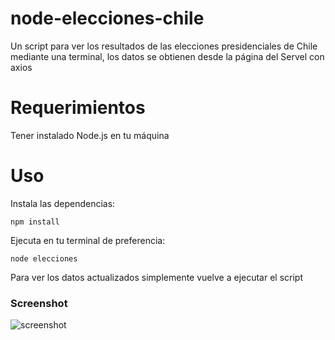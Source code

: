 # node-elecciones-chile
Un script para ver los resultados de las elecciones presidenciales de Chile mediante una terminal, los datos se obtienen desde la página del Servel con axios

# Requerimientos

Tener instalado Node.js en tu máquina

# Uso

Instala las dependencias:

    npm install

Ejecuta en tu terminal de preferencia:

    node elecciones

Para ver los datos actualizados simplemente vuelve a ejecutar el script

### Screenshot
![screenshot](https://user-images.githubusercontent.com/57046544/164158119-d3eda5a3-09c9-44b0-9391-3842696de397.png)
